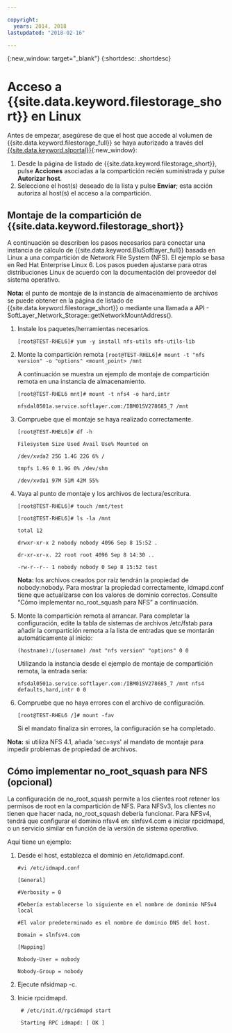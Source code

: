 ```yaml
---

copyright:
  years: 2014, 2018
lastupdated: "2018-02-16"

---
```

{:new_window: target="_blank"}
{:shortdesc: .shortdesc}

# Acceso a {{site.data.keyword.filestorage_short}} en Linux

Antes de empezar, asegúrese de que el host que accede al volumen de {{site.data.keyword.filestorage_full}} se haya autorizado a través del [{{site.data.keyword.slportal}}](https://control.softlayer.com/){:new_window}:

1. Desde la página de listado de {{site.data.keyword.filestorage_short}}, pulse **Acciones** asociadas a la compartición recién suministrada y pulse **Autorizar host**.
2. Seleccione el host(s) deseado de la lista y pulse **Enviar**; esta acción autoriza al host(s) el acceso a la compartición.

## Montaje de la compartición de {{site.data.keyword.filestorage_short}}

A continuación se describen los pasos necesarios para conectar una instancia de cálculo de {{site.data.keyword.BluSoftlayer_full}} basada en Linux a una compartición de Network File System (NFS). El ejemplo se basa en Red Hat Enterprise Linux 6. Los pasos pueden ajustarse para otras distribuciones Linux de acuerdo con la documentación del proveedor del sistema operativo.

**Nota:** el punto de montaje de la instancia de almacenamiento de archivos se puede obtener en la página de listado de {{site.data.keyword.filestorage_short}} o mediante una llamada a API  - SoftLayer_Network_Storage::getNetworkMountAddress().

1. Instale los paquetes/herramientas necesarios.

    `[root@TEST-RHEL6]# yum -y install nfs-utils nfs-utils-lib
    `
2. Monte la compartición remota
    `[root@TEST-RHEL6]# mount -t "nfs version" -o "options" <mount_point> /mnt`
    
    A continuación se muestra un ejemplo de montaje de compartición remota en una instancia de almacenamiento.
    
    `[root@TEST-RHEL6 mnt]# mount -t nfs4 -o hard,intr`
    
    `nfsdal0501a.service.softlayer.com:/IBM01SV278685_7 /mnt`
 
3. Compruebe que el montaje se haya realizado correctamente.

    `[root@TEST-RHEL6]# df -h`
    
    `Filesystem Size Used Avail Use% Mounted on`
    
    `/dev/xvda2 25G 1.4G 22G 6% /`
    
    `tmpfs 1.9G 0 1.9G 0% /dev/shm`
    
    `/dev/xvda1 97M 51M 42M 55%`
    
4. Vaya al punto de montaje y los archivos de lectura/escritura.

    `[root@TEST-RHEL6]# touch /mnt/test`
    
    `[root@TEST-RHEL6]# ls -la /mnt`
    
    `total 12`
    
    `drwxr-xr-x 2 nobody nobody 4096 Sep 8 15:52 .`
    
    `dr-xr-xr-x. 22 root root 4096 Sep 8 14:30 ..`
    
    `-rw-r--r-- 1 nobody nobody 0 Sep 8 15:52 test`

    **Nota:** los archivos creados por raíz tendrán la propiedad de nobody:nobody. Para mostrar la propiedad correctamente, idmapd.conf tiene que actualizarse con los valores de dominio correctos. Consulte “Cómo implementar no_root_squash para NFS” a continuación.
    
5. Monte la compartición remota al arrancar. Para completar la configuración, edite la tabla de sistemas de archivos /etc/fstab para añadir la compartición remota a la lista de entradas que se montarán automáticamente al inicio:

    `(hostname):/(username) /mnt "nfs version" "options" 0 0`
    
    Utilizando la instancia desde el ejemplo de montaje de compartición remota, la entrada sería:
    
    `nfsdal0501a.service.softlayer.com:/IBM01SV278685_7 /mnt nfs4 defaults,hard,intr 0 0`
    
6.  Compruebe que no haya errores con el archivo de configuración.

    `[root@TEST-RHEL6 /]# mount -fav`
    
    Si el mandato finaliza sin errores, la configuración se ha completado.

**Nota:** si utiliza NFS 4.1, añada 'sec=sys' al mandato de montaje para impedir problemas de propiedad de archivos.

 
## Cómo implementar no_root_squash para NFS (opcional)

La configuración de no_root_squash permite a los clientes root retener los permisos de root en la compartición de NFS. Para NFSv3, los clientes no tienen que hacer nada, no_root_squash debería funcionar.
Para NFSv4, tendrá que configurar el dominio nfsv4 en: slnfsv4.com e iniciar rpcidmapd, o un servicio similar en función de la versión de sistema operativo.

Aquí tiene un ejemplo:

1. Desde el host, establezca el dominio en /etc/idmapd.conf.

    `#vi /etc/idmapd.conf`
    
    `[General]`
    
    `#Verbosity = 0`
    
    `#Debería establecerse lo siguiente en el nombre de dominio NFSv4 local`
    
    `#El valor predeterminado es el nombre de dominio DNS del host.`
    
    `Domain = slnfsv4.com`
    
    `[Mapping]`
    
    `Nobody-User = nobody`
    
    `Nobody-Group = nobody`
    
2. Ejecute nfsidmap -c.
3. Inicie rpcidmapd.

   ` # /etc/init.d/rpcidmapd start`
   
   ` Starting RPC idmapd: [ OK ]`
